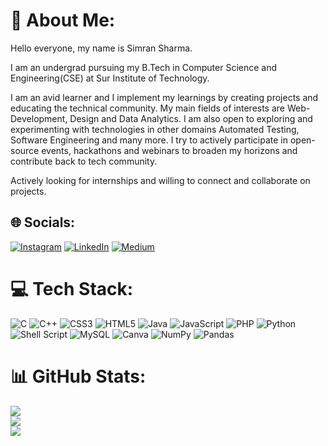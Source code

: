 

# 💫 About Me:
Hello everyone, my name is Simran Sharma. 

I am an undergrad pursuing my B.Tech in Computer Science and Engineering(CSE) at Sur Institute of Technology.

I am an avid learner and I implement my learnings by creating projects and educating the technical community. My main fields of interests are Web-Development, Design and Data Analytics. I am also open to exploring and experimenting with technologies in other domains  Automated Testing, Software Engineering and many more. I try to actively participate in open-source events, hackathons and webinars to broaden my horizons and contribute back to tech community.

Actively looking for internships and willing to connect and collaborate on projects. 



## 🌐 Socials:
[![Instagram](https://img.shields.io/badge/Instagram-%23E4405F.svg?logo=Instagram&logoColor=white)](https://instagram.com/simm.rann0220) [![LinkedIn](https://img.shields.io/badge/LinkedIn-%230077B5.svg?logo=linkedin&logoColor=white)](https://linkedin.com/in/simran-sharma-2a1740238) [![Medium](https://img.shields.io/badge/Medium-12100E?logo=medium&logoColor=white)](https://medium.com/@sim.ran22clg) 

# 💻 Tech Stack:
![C](https://img.shields.io/badge/c-%2300599C.svg?style=for-the-badge&logo=c&logoColor=white) ![C++](https://img.shields.io/badge/c++-%2300599C.svg?style=for-the-badge&logo=c%2B%2B&logoColor=white) ![CSS3](https://img.shields.io/badge/css3-%231572B6.svg?style=for-the-badge&logo=css3&logoColor=white) ![HTML5](https://img.shields.io/badge/html5-%23E34F26.svg?style=for-the-badge&logo=html5&logoColor=white) ![Java](https://img.shields.io/badge/java-%23ED8B00.svg?style=for-the-badge&logo=java&logoColor=white) ![JavaScript](https://img.shields.io/badge/javascript-%23323330.svg?style=for-the-badge&logo=javascript&logoColor=%23F7DF1E) ![PHP](https://img.shields.io/badge/php-%23777BB4.svg?style=for-the-badge&logo=php&logoColor=white) ![Python](https://img.shields.io/badge/python-3670A0?style=for-the-badge&logo=python&logoColor=ffdd54) ![Shell Script](https://img.shields.io/badge/shell_script-%23121011.svg?style=for-the-badge&logo=gnu-bash&logoColor=white) ![MySQL](https://img.shields.io/badge/mysql-%2300f.svg?style=for-the-badge&logo=mysql&logoColor=white) ![Canva](https://img.shields.io/badge/Canva-%2300C4CC.svg?style=for-the-badge&logo=Canva&logoColor=white) ![NumPy](https://img.shields.io/badge/numpy-%23013243.svg?style=for-the-badge&logo=numpy&logoColor=white) ![Pandas](https://img.shields.io/badge/pandas-%23150458.svg?style=for-the-badge&logo=pandas&logoColor=white)
# 📊 GitHub Stats:
![](https://github-readme-stats.vercel.app/api?username=SimranS22&theme=default&hide_border=false&include_all_commits=true&count_private=true)<br/>
![](https://github-readme-streak-stats.herokuapp.com/?user=SimranS22&theme=default&hide_border=false)<br/>
![](https://github-readme-stats.vercel.app/api/top-langs/?username=SimranS22&theme=default&hide_border=false&include_all_commits=true&count_private=true&layout=compact)

<!-- Proudly created with GPRM ( https://gprm.itsvg.in ) -->
